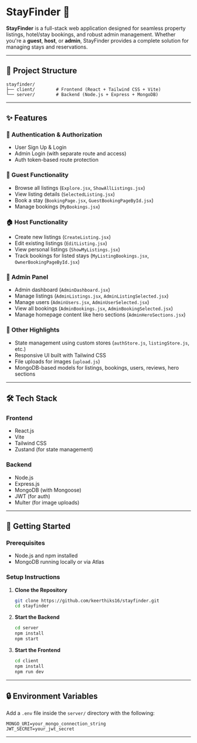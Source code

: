 

# StayFinder 🏡

**StayFinder** is a full-stack web application designed for seamless property listings, hotel/stay bookings, and robust admin management. Whether you're a **guest**, **host**, or **admin**, StayFinder provides a complete solution for managing stays and reservations.

---

## 📁 Project Structure

```
stayfinder/
├── client/        # Frontend (React + Tailwind CSS + Vite)
└── server/        # Backend (Node.js + Express + MongoDB)
```

---

## ✨ Features

### 🔑 Authentication & Authorization

* User Sign Up & Login
* Admin Login (with separate route and access)
* Auth token-based route protection

### 🧳 Guest Functionality

* Browse all listings (`Explore.jsx`, `ShowAllListings.jsx`)
* View listing details (`SelectedListing.jsx`)
* Book a stay (`BookingPage.jsx`, `GuestBookingPageById.jsx`)
* Manage bookings (`MyBookings.jsx`)

### 🏠 Host Functionality

* Create new listings (`CreateListing.jsx`)
* Edit existing listings (`EditListing.jsx`)
* View personal listings (`ShowMyListings.jsx`)
* Track bookings for listed stays (`MyListingBookings.jsx`, `OwnerBookingPageById.jsx`)

### 👑 Admin Panel

* Admin dashboard (`AdminDashboard.jsx`)
* Manage listings (`AdminListings.jsx`, `AdminListingSelected.jsx`)
* Manage users (`AdminUsers.jsx`, `AdminUserSelected.jsx`)
* View all bookings (`AdminBookings.jsx`, `AdminBookingSelected.jsx`)
* Manage homepage content like hero sections (`AdminHeroSections.jsx`)

### 🌟 Other Highlights

* State management using custom stores (`authStore.js`, `listingStore.js`, etc.)
* Responsive UI built with Tailwind CSS
* File uploads for images (`upload.js`)
* MongoDB-based models for listings, bookings, users, reviews, hero sections

---

## 🛠️ Tech Stack

### Frontend

* React.js
* Vite
* Tailwind CSS
* Zustand (for state management)

### Backend

* Node.js
* Express.js
* MongoDB (with Mongoose)
* JWT (for auth)
* Multer (for image uploads)

---

## 🚀 Getting Started

### Prerequisites

* Node.js and npm installed
* MongoDB running locally or via Atlas

### Setup Instructions

1. **Clone the Repository**

   ```bash
   git clone https://github.com/keerthiks16/stayfinder.git
   cd stayfinder
   ```

2. **Start the Backend**

   ```bash
   cd server
   npm install
   npm start
   ```

3. **Start the Frontend**

   ```bash
   cd client
   npm install
   npm run dev
   ```

---

## 🔒 Environment Variables

Add a `.env` file inside the `server/` directory with the following:

```env
MONGO_URI=your_mongo_connection_string
JWT_SECRET=your_jwt_secret
```


---

